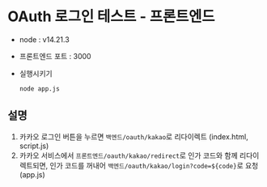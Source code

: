 # OAuth 로그인 테스트 - 프론트엔드

- node : v14.21.3

- 프론트엔드 포트 : 3000

- 실행시키기

  ```
  node app.js
  ```

## 설명

1. 카카오 로그인 버튼을 누르면 `백엔드/oauth/kakao`로 리다이렉트 (index.html, script.js)
2. 카카오 서비스에서 `프론트엔드/oauth/kakao/redirect`로 인가 코드와 함께 리다이렉트되면, 인가 코드를 꺼내어 `백엔드/oauth/kakao/login?code=${code}`로 요청 (app.js)
